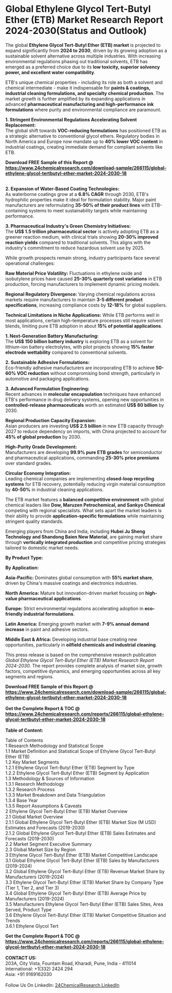 <h1>Global Ethylene Glycol Tert-Butyl Ether (ETB) Market Research Report 2024-2030(Status and Outlook)</h1><p>The global <strong>Ethylene Glycol Tert-Butyl Ether (ETB) market</strong> is projected to expand significantly from <strong>2024 to 2030</strong>, driven by its growing adoption as a sustainable solvent alternative across multiple industries. With increasing environmental regulations phasing out traditional solvents, ETB has emerged as a preferred choice due to its <strong>low toxicity, superior solvency power, and excellent water compatibility</strong>.</p><p>ETB's unique chemical properties - including its role as both a solvent and chemical intermediate - make it indispensable for <strong>paints &amp; coatings, industrial cleaning formulations, and specialty chemical production</strong>. The market growth is further amplified by its expanding applications in advanced <strong>pharmaceutical manufacturing and high-performance ink formulations</strong> where purity and environmental compliance are paramount.</p><p><strong>1. Stringent Environmental Regulations Accelerating Solvent Replacement:</strong><br>
The global shift towards <strong>VOC-reducing formulations</strong> has positioned ETB as a strategic alternative to conventional glycol ethers. Regulatory bodies in North America and Europe now mandate up to <strong>40% lower VOC content</strong> in industrial coatings, creating immediate demand for compliant solvents like ETB.</p><div><b>Download FREE Sample of this Report @ 
            <a href="https://www.24chemicalresearch.com/download-sample/266115/global-ethylene-glycol-tertbutyl-ether-market-2024-2030-18">
            https://www.24chemicalresearch.com/download-sample/266115/global-ethylene-glycol-tertbutyl-ether-market-2024-2030-18</a></b></div><br><p><strong>2. Expansion of Water-Based Coating Technologies:</strong><br>
As waterborne coatings grow at a <strong>6.8% CAGR</strong> through 2030, ETB's hydrophilic properties make it ideal for formulation stability. Major paint manufacturers are reformulating <strong>35-50% of their product lines</strong> with ETB-containing systems to meet sustainability targets while maintaining performance.</p><p><strong>3. Pharmaceutical Industry's Green Chemistry Initiatives:</strong><br>
The <strong>US$ 1.5 trillion pharmaceutical sector</strong> is actively adopting ETB as a greener reaction medium, with clinical trials showing <strong>20-30% improved reaction yields</strong> compared to traditional solvents. This aligns with the industry's commitment to reduce hazardous solvent use by 2025.</p><p>While growth prospects remain strong, industry participants face several operational challenges:</p><p><strong>Raw Material Price Volatility:</strong> Fluctuations in ethylene oxide and isobutylene prices have caused <strong>25-30% quarterly cost variations</strong> in ETB production, forcing manufacturers to implement dynamic pricing models.</p><p><strong>Regional Regulatory Divergence:</strong> Varying chemical regulations across markets require manufacturers to maintain <strong>3-5 different product specifications</strong>, increasing compliance costs by <strong>12-18%</strong> for global suppliers.</p><p><strong>Technical Limitations in Niche Applications:</strong> While ETB performs well in most applications, certain high-temperature processes still require solvent blends, limiting pure ETB adoption in about <strong>15% of potential applications</strong>.</p><p><strong>1. Next-Generation Battery Manufacturing:</strong><br>
The <strong>US$ 150 billion battery industry</strong> is exploring ETB as a solvent for lithium-ion battery electrolytes, with pilot projects showing <strong>15% faster electrode wettability</strong> compared to conventional solvents.</p><p><strong>2. Sustainable Adhesive Formulations:</strong><br>
Eco-friendly adhesive manufacturers are incorporating ETB to achieve <strong>50-60% VOC reduction</strong> without compromising bond strength, particularly in automotive and packaging applications.</p><p><strong>3. Advanced Formulation Engineering:</strong><br>
Recent advances in <strong>molecular encapsulation</strong> techniques have enhanced ETB's performance in drug delivery systems, opening new opportunities in <strong>controlled-release pharmaceuticals</strong> worth an estimated <strong>US$ 80 billion</strong> by 2030.</p><p><strong>Regional Production Capacity Expansion:</strong><br>
	Asian producers are investing <strong>US$ 2.5 billion</strong> in new ETB capacity through 2027 to reduce dependency on imports, with China projected to account for <strong>45% of global production</strong> by 2030.</p><p><strong>High-Purity Grade Development:</strong><br>
	Manufacturers are developing <strong>99.9% pure ETB grades</strong> for semiconductor and pharmaceutical applications, commanding <strong>25-30% price premiums</strong> over standard grades.</p><p><strong>Circular Economy Integration:</strong><br>
	Leading chemical companies are implementing <strong>closed-loop recycling systems</strong> for ETB recovery, potentially reducing virgin material consumption by <strong>40-50%</strong> in industrial cleaning applications.</p><p>The ETB market features a <strong>balanced competitive environment</strong> with global chemical leaders like <strong>Dow, Maruzen Petrochemical, and Sankyo Chemical</strong> competing with regional specialists. What sets apart the market leaders is their ability to provide <strong>application-specific formulations</strong> while maintaining stringent quality standards.</p><p>Emerging players from China and India, including <strong>Hubei Ju Sheng Technology and Shandong Baien New Material</strong>, are gaining market share through <strong>vertically integrated production</strong> and competitive pricing strategies tailored to domestic market needs.</p><p><strong>By Product Type:</strong></p><p><strong>By Application:</strong></p><p><strong>Asia-Pacific:</strong> Dominates global consumption with <strong>55% market share</strong>, driven by China's massive coatings and electronics industries.</p><p><strong>North America:</strong> Mature but innovation-driven market focusing on <strong>high-value pharmaceutical applications</strong>.</p><p><strong>Europe:</strong> Strict environmental regulations accelerating adoption in <strong>eco-friendly industrial formulations</strong>.</p><p><strong>Latin America:</strong> Emerging growth market with <strong>7-9% annual demand increase</strong> in paint and adhesive sectors.</p><p><strong>Middle East &amp; Africa:</strong> Developing industrial base creating new opportunities, particularly in <strong>oilfield chemicals and industrial cleaning</strong>.</p><p>This press release is based on the comprehensive research publication <em>Global Ethylene Glycol Tert-Butyl Ether (ETB) Market Research Report 2024-2030</em>. The report provides complete analysis of market size, growth factors, competitive dynamics, and emerging opportunities across all key segments and regions.</p><div><b>Download FREE Sample of this Report @ 
            <a href="https://www.24chemicalresearch.com/download-sample/266115/global-ethylene-glycol-tertbutyl-ether-market-2024-2030-18">
            https://www.24chemicalresearch.com/download-sample/266115/global-ethylene-glycol-tertbutyl-ether-market-2024-2030-18</a></b></div><br><div><b>Get the Complete Report & TOC @ 
            <a href="https://www.24chemicalresearch.com/reports/266115/global-ethylene-glycol-tertbutyl-ether-market-2024-2030-18">
            https://www.24chemicalresearch.com/reports/266115/global-ethylene-glycol-tertbutyl-ether-market-2024-2030-18</a></b></div><br>
            <b>Table of Content:</b><p>Table of Contents<br />
1 Research Methodology and Statistical Scope<br />
1.1 Market Definition and Statistical Scope of Ethylene Glycol Tert-Butyl Ether (ETB)<br />
1.2 Key Market Segments<br />
1.2.1 Ethylene Glycol Tert-Butyl Ether (ETB) Segment by Type<br />
1.2.2 Ethylene Glycol Tert-Butyl Ether (ETB) Segment by Application<br />
1.3 Methodology & Sources of Information<br />
1.3.1 Research Methodology<br />
1.3.2 Research Process<br />
1.3.3 Market Breakdown and Data Triangulation<br />
1.3.4 Base Year<br />
1.3.5 Report Assumptions & Caveats<br />
2 Ethylene Glycol Tert-Butyl Ether (ETB) Market Overview<br />
2.1 Global Market Overview<br />
2.1.1 Global Ethylene Glycol Tert-Butyl Ether (ETB) Market Size (M USD) Estimates and Forecasts (2019-2030)<br />
2.1.2 Global Ethylene Glycol Tert-Butyl Ether (ETB) Sales Estimates and Forecasts (2019-2030)<br />
2.2 Market Segment Executive Summary<br />
2.3 Global Market Size by Region<br />
3 Ethylene Glycol Tert-Butyl Ether (ETB) Market Competitive Landscape<br />
3.1 Global Ethylene Glycol Tert-Butyl Ether (ETB) Sales by Manufacturers (2019-2024)<br />
3.2 Global Ethylene Glycol Tert-Butyl Ether (ETB) Revenue Market Share by Manufacturers (2019-2024)<br />
3.3 Ethylene Glycol Tert-Butyl Ether (ETB) Market Share by Company Type (Tier 1, Tier 2, and Tier 3)<br />
3.4 Global Ethylene Glycol Tert-Butyl Ether (ETB) Average Price by Manufacturers (2019-2024)<br />
3.5 Manufacturers Ethylene Glycol Tert-Butyl Ether (ETB) Sales Sites, Area Served, Product Type<br />
3.6 Ethylene Glycol Tert-Butyl Ether (ETB) Market Competitive Situation and Trends<br />
3.6.1 Ethylene Glycol Tert</p><div><b>Get the Complete Report & TOC @ 
            <a href="https://www.24chemicalresearch.com/reports/266115/global-ethylene-glycol-tertbutyl-ether-market-2024-2030-18">
            https://www.24chemicalresearch.com/reports/266115/global-ethylene-glycol-tertbutyl-ether-market-2024-2030-18</a></b></div><br><b>CONTACT US:</b><br>
            203A, City Vista, Fountain Road, Kharadi, Pune, India - 411014<br>
            International: +1(332) 2424 294<br>
            Asia: +91 9169162030 <br><br>
            Follow Us On LinkedIn: <a href="https://www.linkedin.com/company/24chemicalresearch/">24ChemicalResearch LinkedIn</a>